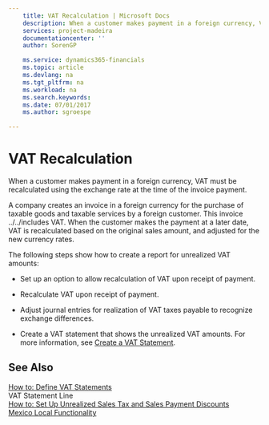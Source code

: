 ```yaml
---
    title: VAT Recalculation | Microsoft Docs
    description: When a customer makes payment in a foreign currency, VAT must be recalculated using the exchange rate at the time of the invoice payment.
    services: project-madeira
    documentationcenter: ''
    author: SorenGP

    ms.service: dynamics365-financials
    ms.topic: article
    ms.devlang: na
    ms.tgt_pltfrm: na
    ms.workload: na
    ms.search.keywords:
    ms.date: 07/01/2017
    ms.author: sgroespe

---
```

# VAT Recalculation
When a customer makes payment in a foreign currency, VAT must be recalculated using the exchange rate at the time of the invoice payment.  
  
 A company creates an invoice in a foreign currency for the purchase of taxable goods and taxable services by a foreign customer. This invoice ../../includes VAT. When the customer makes the payment at a later date, VAT is recalculated based on the original sales amount, and adjusted for the new currency rates.  
  
 The following steps show how to create a report for unrealized VAT amounts:  
  
-   Set up an option to allow recalculation of VAT upon receipt of payment.  
  
-   Recalculate VAT upon receipt of payment.  
  
-   Adjust journal entries for realization of VAT taxes payable to recognize exchange differences.  
  
-   Create a VAT statement that shows the unrealized VAT amounts. For more information, see [Create a VAT Statement](how-to-define-vat-statements.md).  
  
## See Also  
 [How to: Define VAT Statements](how-to-define-vat-statements.md)   
 VAT Statement Line   
 [How to: Set Up Unrealized Sales Tax and Sales Payment Discounts](how-to-set-up-unrealized-sales-tax-and-sales-payment-discounts.md)   
 [Mexico Local Functionality](mexico-local-functionality.md)